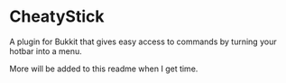 CheatyStick
===========

A plugin for Bukkit that gives easy access to commands by turning your hotbar into a menu.

More will be added to this readme when I get time.
